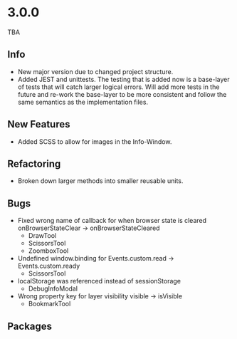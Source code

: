 # 3.0.0
TBA

## Info
- New major version due to changed project structure. 
- Added JEST and unittests. The testing that is added now is a base-layer of tests that will catch larger logical errors. Will add more tests in the future and re-work the base-layer to be more consistent and follow the same semantics as the implementation files.

## New Features
- Added SCSS to allow for images in the Info-Window.

## Refactoring
- Broken down larger methods into smaller reusable units.

## Bugs
- Fixed wrong name of callback for when browser state is cleared onBrowserStateClear -> onBrowserStateCleared
    - DrawTool
    - ScissorsTool
    - ZoomboxTool
- Undefined window.binding for Events.custom.read -> Events.custom.ready
    - ScissorsTool
- localStorage was referenced instead of sessionStorage
    - DebugInfoModal
- Wrong property key for layer visibility visible -> isVisible
    - BookmarkTool

## Packages
